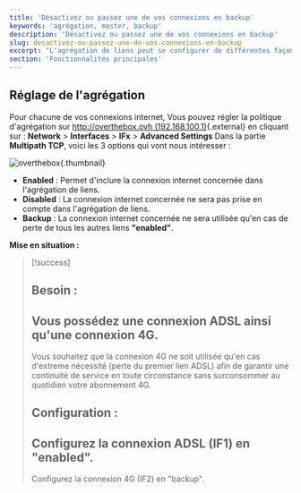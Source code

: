 ```yaml
---
title: 'Désactivez ou passez une de vos connexions en backup'
keywords: 'agrégation, master, backup'
description: 'Désactivez ou passez une de vos connexions en backup'
slug: desactivez-ou-passez-une-de-vos-connexions-en-backup
excerpt: "L'agrégation de liens peut se configurer de différentes façons afin de répondre à vos besoins. Découvrez, dans ce guide, comment procéder à cette configuration."
section: 'Fonctionnalités principales'
---
```


## Réglage de l'agrégation
Pour chacune de vos connexions internet, Vous pouvez régler la politique d'agrégation sur [http://overthebox.ovh (192.168.100.1)](http://overthebox.ovh){.external} en cliquant sur :  **Network**  >  **Interfaces**  >  **IFx**  >  **Advanced Settings** Dans la partie **Multipath TCP**, voici les 3 options qui vont nous intéresser :


![overthebox](images/Agreg.png){.thumbnail}

- **Enabled** : Permet d'inclure la connexion internet concernée dans l'agrégation de liens.
- **Disabled** : La connexion internet concernée ne sera pas prise en compte dans l'agrégation de liens.
- **Backup** : La connexion internet concernée ne sera utilisée qu'en cas de perte de tous les autres liens **"enabled"**.

**Mise en situation :**


> [!success]
>
> Besoin :
> - 
> Vous possédez une connexion ADSL ainsi qu'une connexion 4G.
> - 
> Vous souhaitez que la connexion 4G ne soit utilisée qu'en cas d'extreme nécessité (perte du premier lien ADSL) afin de garantir une continuité de service en toute circonstance sans surconsommer au quotidien votre abonnement 4G.
> 
> Configuration :
> - 
> Configurez la connexion ADSL (IF1) en "enabled".
> - 
> Configurez la connexion 4G (IF2) en "backup".
> 
> 